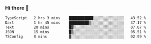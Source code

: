 ### Hi there 👋

<!--START_SECTION:waka-->

```txt
TypeScript   2 hrs 3 mins    ███████████░░░░░░░░░░░░░░   43.52 %
Dart         1 hr 45 mins    █████████▒░░░░░░░░░░░░░░░   37.17 %
Text         20 mins         █▓░░░░░░░░░░░░░░░░░░░░░░░   07.07 %
JSON         15 mins         █▒░░░░░░░░░░░░░░░░░░░░░░░   05.51 %
TSConfig     8 mins          ▓░░░░░░░░░░░░░░░░░░░░░░░░   02.99 %
```

<!--END_SECTION:waka-->


<!--
**AnkelMauCastillo/AnkelMauCastillo** is a ✨ _special_ ✨ repository because its `README.md` (this file) appears on your GitHub profile.

Here are some ideas to get you started:

- 🔭 I’m currently working on ...
- 🌱 I’m currently learning ...
- 👯 I’m looking to collaborate on ...
- 🤔 I’m looking for help with ...
- 💬 Ask me about ...
- 📫 How to reach me: ...
- 😄 Pronouns: ...
- ⚡ Fun fact: ...
-->
